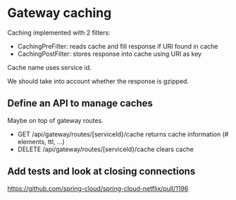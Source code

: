 # Gateway caching

Caching implemented with 2 filters:

- CachingPreFilter: reads cache and fill response if URI found in cache
- CachingPostFilter: stores response into cache using URI as key

Cache name uses service id.

We should take into account whether the response is gzipped.

## Define an API to manage caches

Maybe on top of gateway routes.

- GET /api/gateway/routes/[serviceId}/cache returns cache information (# elements, ttl, ...)
- DELETE /api/gateway/routes/[serviceId}/cache clears cache 

## Add tests and look at closing connections

https://github.com/spring-cloud/spring-cloud-netflix/pull/1196
